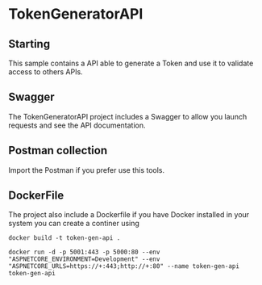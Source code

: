 # TokenGeneratorAPI

## Starting
This sample contains a API able to generate a Token and use it to validate access to others APIs.

## Swagger
The TokenGeneratorAPI project includes a Swagger to allow you launch requests and see the API documentation.

## Postman collection
Import the Postman if you prefer use this tools.

## DockerFile
The project also include a Dockerfile if you have Docker installed in your system you can create a continer using

```
docker build -t token-gen-api .
```

```
docker run -d -p 5001:443 -p 5000:80 --env "ASPNETCORE_ENVIRONMENT=Development" --env "ASPNETCORE_URLS=https://+:443;http://+:80" --name token-gen-api token-gen-api
```